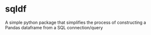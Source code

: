 # sqldf
A simple python package that simplifies the process of constructing a Pandas dataframe from a SQL connection/query
